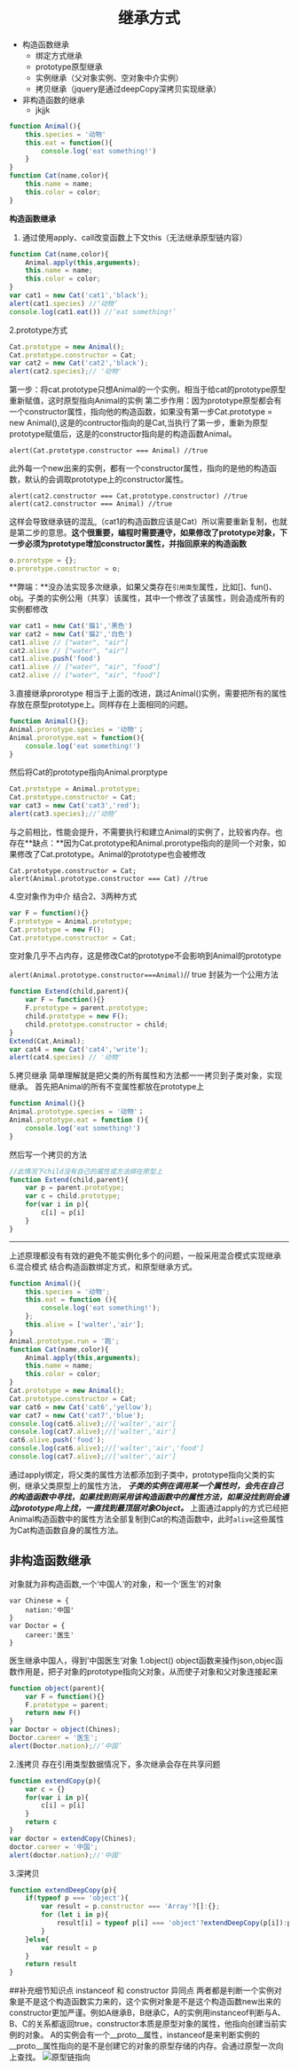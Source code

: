 # <center>继承方式</center>
* 构造函数继承
    * 绑定方式继承
    * prototype原型继承
    * 实例继承（父对象实例、空对象中介实例）
    * 拷贝继承（jquery是通过deepCopy深拷贝实现继承）
 * 非构造函数的继承
    * jkjjk

```javascript
function Animal(){
    this.species = '动物'
    this.eat = function(){
        console.log('eat something!')
    }
}
function Cat(name,color){
    this.name = name;
    this.color = color;
}
```
**构造函数继承**
1. 通过使用apply、call改变函数上下文this（无法继承原型链内容）

```javascript
function Cat(name,color){
    Animal.apply(this,arguments);
    this.name = name;
    this.color = color;
}
var cat1 = new Cat('cat1','black');
alert(cat1.species) //‘动物’
console.log(cat1.eat()) //‘eat something!’
```
2.prototype方式
```javascript
Cat.prototype = new Animal();
Cat.prototype.constructor = Cat;
var cat2 = new Cat('cat2','black');
alert(cat2.species);// '动物'
```
第一步：将cat.prototype只想Animal的一个实例，相当于给cat的prototype原型重新赋值，这时原型指向Animal的实例
第二步作用：因为prototype原型都会有一个constructor属性，指向他的构造函数，如果没有第一步Cat.prototype = new Animal(),这是的contructor指向的是Cat,当执行了第一步，重新为原型prototype赋值后，这是的constructor指向是的构造函数Animal。

`alert(Cat.prototype.constructor === Animal) //true`

此外每一个new出来的实例，都有一个constructor属性，指向的是他的构造函数，默认的会调取prototype上的constructor属性。

`alert(cat2.constructor === Cat,prototype.constructor) //true`
`alert(cat2.constructor === Animal) //true`

这样会导致继承链的混乱,（cat1的构造函数应该是Cat）所以需要重新复制，也就是第二步的意思。**这个很重要，编程时需要遵守，如果修改了prototype对象，下一步必须为prototype增加constructor属性，并指回原来的构造函数**

```javascript
o.prorotype = {};
o.prorotype.constructor = o;
```
**弊端：**没办法实现多次继承，如果父类存在`引用类型`属性，比如[]、fun()、obj。子类的实例公用（共享）该属性，其中一个修改了该属性，则会造成所有的实例都修改
```javascript
var cat1 = new Cat('猫1','黑色')
var cat2 = new Cat('猫2','白色')
cat1.alive // ["water", "air"]
cat2.alive // ["water", "air"]
cat1.alive.push('food')
cat1.alive // ["water", "air", "food"]
cat2.alive // ["water", "air", "food"]
```

3.直接继承prorotype
相当于上面的改进，跳过Animal()实例，需要把所有的属性存放在原型prototype上。同样存在上面相同的问题。
```javascript
function Animal(){};
Animal.prorotype.species = '动物'；
Animal.prorotype.eat = function(){
    console.log('eat something!')
}
```
然后将Cat的prototype指向Animal.prorptype
```javascript
Cat.prototype = Animal.prototype;
Cat.prototype.constructor = Cat;
var cat3 = new Cat('cat3','red');
alert(cat3.species);//‘动物’
```
与之前相比，性能会提升，不需要执行和建立Animal的实例了，比较省内存。也存在**缺点：**因为Cat.prototype和Animal.prorotype指向的是同一个对象，如果修改了Cat.prototype。Animal的prototype也会被修改
```
Cat.prototype.constructor = Cat;
alert(Animal.prototype.constructor === Cat) //true
```
4.空对象作为中介
结合2、3两种方式
```javascript
var F = function(){}
F.prototype = Animal.prototype;
Cat.prototype = new F();
Cat.prototype.constructor = Cat;
```
空对象几乎不占内存，这是修改Cat的prototype不会影响到Animal的prototype

`alert(Animal.prototype.constructor===Animal)`// true
封装为一个公用方法
```javascript
function Extend(child,parent){
    var F = function(){}
    F.prototype = parent.prototype;
    child.prototype = new F();
    child.prototype.constructor = child;
}
Extend(Cat,Animal);
var cat4 = new Cat('cat4','write');
alert(cat4.species) // '动物'
```
5.拷贝继承
简单理解就是把父类的所有属性和方法都一一拷贝到子类对象，实现继承。
首先把Animal的所有不变属性都放在prototype上
```javascript
function Animal(){}
Animal.prototype.species = '动物'；
Animal.prototype.eat = function (){
    console.log('eat something!')
}
```
然后写一个拷贝的方法
```javascript
//此情况下child没有自己的属性或方法绑在原型上
function Extend(child,parent){
    var p = parent.prototype;
    var c = child.prototype;
    for(var i in p){
        c[i] = p[i]
    }
}
```
---
上述原理都没有有效的避免不能实例化多个的问题，一般采用混合模式实现继承
6.混合模式
结合构造函数绑定方式，和原型继承方式。
```javascript
function Animal(){
    this.species = '动物';
    this.eat = function (){
        console.log('eat something!');
    };
    this.alive = ['walter','air'];
}
Animal.prototype.run = '跑';
function Cat(name,color){
    Animal.apply(this,arguments);
    this.name = name;
    this.color = color;
}
Cat.prototype = new Animal();
Cat.prototype.constructor = Cat;
var cat6 = new Cat('cat6','yellow');
var cat7 = new Cat('cat7','blue');
console.log(cat6.alive);//['walter','air']
console.log(cat7.alive);//['walter','air']
cat6.alive.push('food');
console.log(cat6.alive);//['walter','air','food']
console.log(cat7.alive);//['walter','air']
```
通过apply绑定，将父类的属性方法都添加到子类中，prototype指向父类的实例，继承父类原型上的属性方法，
***子类的实例在调用某一个属性时，会先在自己的构造函数中寻找，如果找到则采用该构造函数中的属性方法，如果没找到则会通过prototype向上找，一直找到最顶层对象Object。***
上面通过apply的方式已经把Animal构造函数中的属性方法全部复制到Cat的构造函数中，此时`alive`这些属性为Cat构造函数自身的属性方法。

## 非构造函数继承
对象就为非构造函数,一个‘中国人’的对象，和一个‘医生’的对象
```
var Chinese = {
    nation:'中国'
}
var Doctor = {
    career:'医生'
}
```
医生继承中国人，得到’中国医生‘对象
1.object()
object函数来操作json,objec函数作用是，把子对象的prototype指向父对象，从而使子对象和父对象连接起来
```javascript
function object(parent){
    var F = function(){}
    F.prototype = parent;
    return new F()
}
var Doctor = object(Chines);
Doctor.career = '医生';
alert(Doctor.nation);//‘中国’
```
2.浅拷贝
存在引用类型数据情况下，多次继承会存在共享问题
```javascript
function extendCopy(p){
    var c = {}
    for(var i in p){
        c[i] = p[i]
    }
    return c
}
var doctor = extendCopy(Chines);
doctor.career = '中国';
alert(doctor.nation);//'中国'
```
3.深拷贝
```javascript
function extendDeepCopy(p){
    if(typeof p === 'object'){
        var result = p.constructor === 'Array'?[]:{};
        for (let i in p){
            result[i] = typeof p[i] === 'object'?extendDeepCopy(p[i]):p[i];
        }
    }else{
        var result = p
    }
    return result
}
```

##补充细节知识点
instanceof 和 constructor 异同点
两者都是判断一个实例对象是不是这个构造函数实力来的，这个实例对象是不是这个构造函数new出来的
constructor更加严谨。例如A继承B，B继承C，A的实例用instanceof判断与A、B、C的关系都返回true，constructor本质是原型对象的属性，他指向创建当前实例的对象。
A的实例会有一个__proto__属性，instanceof是来判断实例的__proto__属性指向的是不是创建它的对象的原型存储的内存。会通过原型一次向上查找。
![原型链指向](./images/prototype.png)
